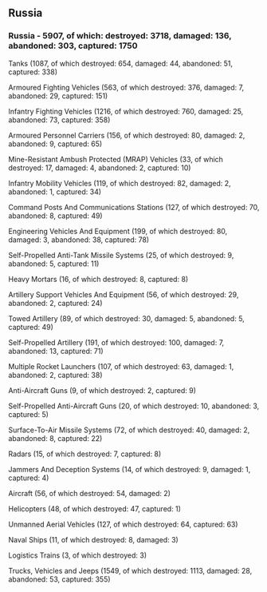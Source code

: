 
 
 ## Russia
 
 ### Russia - 5907, of which: destroyed: 3718, damaged: 136, abandoned: 303, captured: 1750

 

 

 Tanks (1087, of which destroyed: 654, damaged: 44, abandoned: 51, captured: 338)

 Armoured Fighting Vehicles (563, of which destroyed: 376, damaged: 7, abandoned: 29, captured: 151)

 Infantry Fighting Vehicles (1216, of which destroyed: 760, damaged: 25, abandoned: 73, captured: 358)

 Armoured Personnel Carriers (156, of which destroyed: 80, damaged: 2, abandoned: 9, captured: 65)

 Mine-Resistant Ambush Protected (MRAP) Vehicles (33, of which destroyed: 17, damaged: 4, abandoned: 2, captured: 10)

 Infantry Mobility Vehicles (119, of which destroyed: 82, damaged: 2, abandoned: 1, captured: 34)

 Command Posts And Communications Stations (127, of which destroyed: 70, abandoned: 8, captured: 49)

 Engineering Vehicles And Equipment (199, of which destroyed: 80, damaged: 3, abandoned: 38, captured: 78)

 Self-Propelled Anti-Tank Missile Systems (25, of which destroyed: 9, abandoned: 5, captured: 11)

 Heavy Mortars (16, of which destroyed: 8, captured: 8)

 Artillery Support Vehicles And Equipment (56, of which destroyed: 29, abandoned: 2, captured: 24)

 Towed Artillery (89, of which destroyed: 30, damaged: 5, abandoned: 5, captured: 49)

 Self-Propelled Artillery (191, of which destroyed: 100, damaged: 7, abandoned: 13, captured: 71)

 Multiple Rocket Launchers (107, of which destroyed: 63, damaged: 1, abandoned: 2, captured: 38)

 Anti-Aircraft Guns (9, of which destroyed: 2, captured: 9)

 Self-Propelled Anti-Aircraft Guns (20, of which destroyed: 10, abandoned: 3, captured: 5)

 Surface-To-Air Missile Systems (72, of which destroyed: 40, damaged: 2, abandoned: 8, captured: 22)

 Radars (15, of which destroyed: 7, captured: 8)

 Jammers And Deception Systems (14, of which destroyed: 9, damaged: 1, captured: 4)

 Aircraft (56, of which destroyed: 54, damaged: 2)

 Helicopters (48, of which destroyed: 47, captured: 1)

 Unmanned Aerial Vehicles (127, of which destroyed: 64, captured: 63)

 Naval Ships (11, of which destroyed: 8, damaged: 3)

 Logistics Trains (3, of which destroyed: 3)

 Trucks, Vehicles and Jeeps (1549, of which destroyed: 1113, damaged: 28, abandoned: 53, captured: 355)


